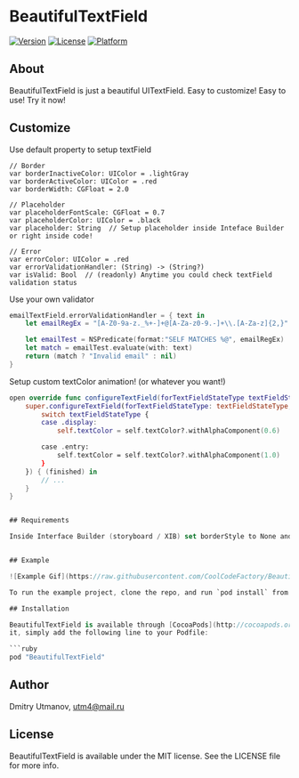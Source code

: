 # BeautifulTextField

[![Version](https://img.shields.io/cocoapods/v/BeautifulTextField.svg?style=flat)](http://cocoapods.org/pods/BeautifulTextField)
[![License](https://img.shields.io/cocoapods/l/BeautifulTextField.svg?style=flat)](http://cocoapods.org/pods/BeautifulTextField)
[![Platform](https://img.shields.io/cocoapods/p/BeautifulTextField.svg?style=flat)](http://cocoapods.org/pods/BeautifulTextField)

## About

BeautifulTextField is just a beautiful UITextField. Easy to customize! Easy to use! Try it now!


## Customize

Use default property to setup textField
```
// Border
var borderInactiveColor: UIColor = .lightGray
var borderActiveColor: UIColor = .red
var borderWidth: CGFloat = 2.0

// Placeholder
var placeholderFontScale: CGFloat = 0.7
var placeholderColor: UIColor = .black
var placeholder: String  // Setup placeholder inside Inteface Builder or right inside code!

// Error
var errorColor: UIColor = .red
var errorValidationHandler: (String) -> (String?)
var isValid: Bool  // (readonly) Anytime you could check textField validation status
```

Use your own validator 
```swift
emailTextField.errorValidationHandler = { text in
    let emailRegEx = "[A-Z0-9a-z._%+-]+@[A-Za-z0-9.-]+\\.[A-Za-z]{2,}"

    let emailTest = NSPredicate(format:"SELF MATCHES %@", emailRegEx)
    let match = emailTest.evaluate(with: text)
    return (match ? "Invalid email" : nil)
}
```

Setup custom textColor animation! (or whatever you want!)
```swift
open override func configureTextField(forTextFieldStateType textFieldStateType: BaseBeautifulTextField.TextFieldStateType, forTextStateType textStateType: BaseBeautifulTextField.TextStateType, animated: Bool, animations: (() -> ())?, completion: ((Bool) -> ())?) {
    super.configureTextField(forTextFieldStateType: textFieldStateType, forTextStateType: textStateType, animated: animated, animations: { 
        switch textFieldStateType {
        case .display:
            self.textColor = self.textColor?.withAlphaComponent(0.6)

        case .entry:
            self.textColor = self.textColor?.withAlphaComponent(1.0)
        }
    }) { (finished) in
        // ...
    }
}


## Requirements

Inside Interface Builder (storyboard / XIB) set borderStyle to None and setup custom height of textField ~ 40pt~50pt (depends on fontSize and placeholderFontScale)


## Example

![Example Gif](https://raw.githubusercontent.com/CoolCodeFactory/BeautifulTextField/master/example.gif)

To run the example project, clone the repo, and run `pod install` from the Example directory first.

## Installation

BeautifulTextField is available through [CocoaPods](http://cocoapods.org). To install
it, simply add the following line to your Podfile:

```ruby
pod "BeautifulTextField"
```

## Author

Dmitry Utmanov, utm4@mail.ru

## License

BeautifulTextField is available under the MIT license. See the LICENSE file for more info.
